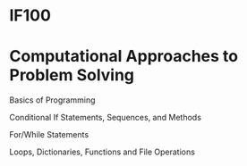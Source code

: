 # IF100
# Computational Approaches to Problem Solving

Basics of Programming

Conditional If Statements, Sequences, and Methods

For/While Statements

Loops, Dictionaries, Functions and File Operations
